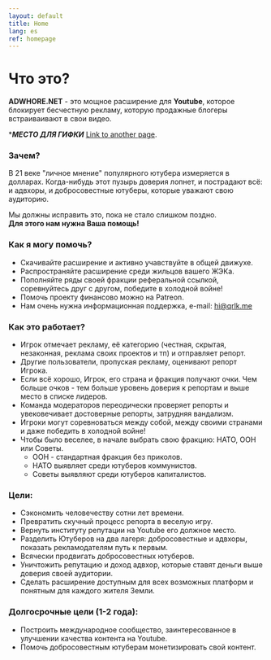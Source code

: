 ```yaml
---
layout: default
title: Home
lang: es
ref: homepage
---
```

# Что это?
**ADWHORE.NET** - это мощное расширение для **Youtube**, которое блокирует бесчестную рекламу, которую продажные блогеры встраиваивают в свои видео.  

****МЕСТО ДЛЯ ГИФКИ***
[Link to another page](./another-page.html).

### Зачем?

В 21 веке "личное мнение" популярного ютубера измеряется в долларах. Когда-нибудь этот пузырь доверия лопнет, и пострадают всё: и адвхоры, и добросовестные ютуберы, которые уважают свою аудиторию.  

Мы должны исправить это, пока не стало слишком поздно.  
**Для этого нам нужна Ваша помощь!**

### Как я могу помочь?
*   Скачивайте расширение и активно учавствуйте в общей движухе.
*   Распространяйте расширение среди жильцов вашего ЖЭКа.
*   Пополняйте ряды своей фракции реферальной ссылкой, соревнуйтесь друг с другом, победите в холодной войне!
*   Помочь проекту финансово можно на Patreon.
*   Нам очень нужна информационная поддержка, e-mail: hi@qrlk.me

### Как это работает?
 
*   Игрок отмечает рекламу, её категорию (честная, скрытая, незаконная, реклама своих проектов и тп) и отправляет репорт.
*   Другие пользователи, пропуская рекламу, оценивают репорт Игрока.
*   Если всё хорошо, Игрок, его страна и фракция получают очки. Чем больше очков - тем больше уровень доверия к репортам и выше место в списке лидеров.
*   Команда модераторов переодически проверяет репорты и увековечивает достоверные репорты, затрудняя вандализм. 
*   Игроки могут соревноваться между собой, между своими странами и даже победить в холодной войне!
*   Чтобы было веселее, в начале выбрать свою фракцию: НАТО, ООН или Советы. 
    * ООН - стандартная фракция без приколов.
    * НАТО выявляет среди ютуберов коммунистов.
    * Советы выявляют среди ютуберов капиталистов.   
    
### Цели:

*   Сэкономить человечеству сотни лет времени.
*   Превратить скучный процесс репорта в веселую игру.
*   Вернуть институту репутации на Youtube его должное место.
*   Разделить Ютуберов на два лагеря: добросовестные и адвхоры, показать рекламодателям путь к первым.
*   Всячески продвигать добросовестных ютуберов.
*   Уничтожить репутацию и доход адвхор, которые ставят деньги выше доверия своей аудитории.
*   Сделать расширение доступным для всех возможных платформ и понятным для каждого жителя Земли.

### Долгосрочные цели (1-2 года):
*   Построить международное сообщество, заинтересованное в улучшении качества контента на Youtube.
*   Помочь добросовестным ютуберам монетизировать свой контент.
